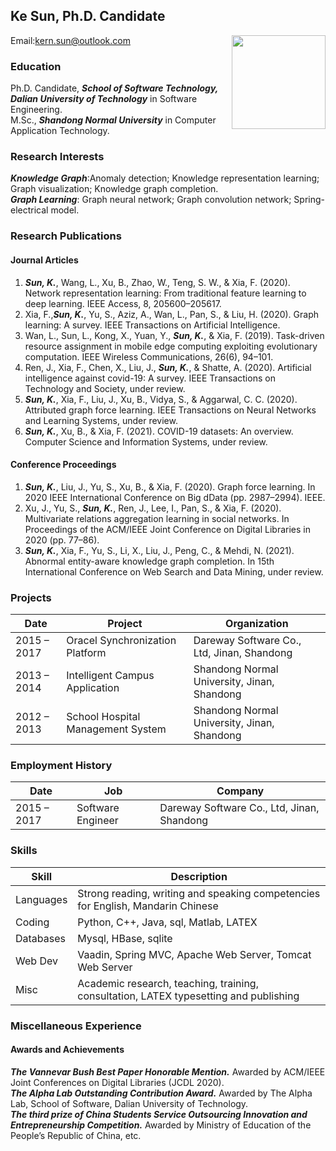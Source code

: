 ## Ke Sun, Ph.D. Candidate 
Email:kern.sun@outlook.com
<img  src="https://avatars.githubusercontent.com/u/5476963?v=4" width = "150" align='right'/>

### Education
Ph.D. Candidate, ***School of Software Technology, Dalian University of Technology*** in Software
Engineering.<br>
M.Sc., ***Shandong Normal University*** in Computer Application Technology.


### Research Interests
***Knowledge Graph***:Anomaly detection; Knowledge representation learning; Graph visualization;
Knowledge graph completion.<br>
***Graph Learning***: Graph neural network; Graph convolution network; Spring-electrical model.

### Research Publications

#### Journal Articles
1. ***Sun, K.***, Wang, L., Xu, B., Zhao, W., Teng, S. W., & Xia, F. (2020). Network representation learning:
From traditional feature learning to deep learning. IEEE Access, 8, 205600–205617.<br>
2. Xia, F.,***Sun, K.***, Yu, S., Aziz, A., Wan, L., Pan, S., & Liu, H. (2020). Graph learning: A survey. IEEE
Transactions on Artificial Intelligence.<br>
3. Wan, L., Sun, L., Kong, X., Yuan, Y., ***Sun, K.***, & Xia, F. (2019). Task-driven resource assignment in mobile
edge computing exploiting evolutionary computation. IEEE Wireless Communications, 26(6), 94–101.
4. Ren, J., Xia, F., Chen, X., Liu, J., ***Sun, K.***, & Shatte, A. (2020). Artificial intelligence against covid-19: A
survey. IEEE Transactions on Technology and Society, under review.
5. ***Sun, K.***, Xia, F., Liu, J., Xu, B., Vidya, S., & Aggarwal, C. C. (2020). Attributed graph force learning. IEEE Transactions on Neural Networks and Learning Systems, under review.
6. ***Sun, K.***, Xu, B., & Xia, F. (2021). COVID-19 datasets: An overview. Computer Science and Information
Systems, under review.


#### Conference Proceedings
1. ***Sun, K.***, Liu, J., Yu, S., Xu, B., & Xia, F. (2020). Graph force learning. In 2020 IEEE International Conference
on Big dData (pp. 2987–2994). IEEE.<br>
2. Xu, J., Yu, S., ***Sun, K.***, Ren, J., Lee, I., Pan, S., & Xia, F. (2020). Multivariate relations aggregation learning
in social networks. In Proceedings of the ACM/IEEE Joint Conference on Digital Libraries in 2020 (pp. 77–86).
3. ***Sun, K.***, Xia, F., Yu, S., Li, X., Liu, J., Peng, C., & Mehdi, N. (2021). Abnormal entity-aware knowledge
graph completion. In 15th International Conference on Web Search and Data Mining, under review.

### Projects

|  Date   | Project  | Organization |
|---|---|---|
| 2015 – 2017 |Oracel Synchronization Platform|Dareway Software Co., Ltd, Jinan, Shandong|
| 2013 – 2014  | Intelligent Campus Application | Shandong Normal University, Jinan, Shandong    |
| 2012 – 2013  | School Hospital Management System|  Shandong Normal University, Jinan, Shandong   |

### Employment History

|  Date   | Job  | Company |
| ---  | ---  | ---|
|2015 – 2017|Software Engineer|Dareway Software Co., Ltd, Jinan, Shandong|

### Skills

|  Skill   | Description  |
|  ---  | ---|
|Languages|Strong reading, writing and speaking competencies for English, Mandarin Chinese|
|Coding|Python, C++, Java, sql, Matlab, LATEX|
|Databases|Mysql, HBase, sqlite|
|Web Dev|Vaadin, Spring MVC, Apache Web Server, Tomcat Web Server|
|Misc|Academic research, teaching, training, consultation, LATEX typesetting and publishing|

### Miscellaneous Experience

#### Awards and Achievements
***The Vannevar Bush Best Paper Honorable Mention.*** Awarded by ACM/IEEE Joint Conferences on Digital Libraries (JCDL 2020).<br>
***The Alpha Lab Outstanding Contribution Award.*** Awarded by The Alpha Lab, School of Software, Dalian University of Technology.<br>
***The third prize of China Students Service Outsourcing Innovation and Entrepreneurship Competition.*** Awarded by Ministry of Education of the People’s Republic of China, etc.




